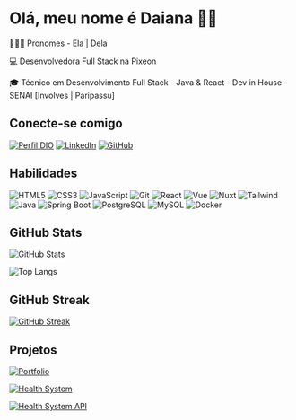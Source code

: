 # Olá, meu nome é Daiana  👋🏻 
<p>👱🏻‍♀️ Pronomes - Ela | Dela </p>
<p>💻 Desenvolvedora Full Stack na Pixeon</p>
<p>🎓 Técnico em Desenvolvimento Full Stack - Java & React - Dev in House - SENAI [Involves | Paripassu]</p>



## Conecte-se comigo

[![Perfil DIO](https://img.shields.io/badge/-Meu%20Perfil%20na%20DIO-0094A1?style=for-the-badge)](https://www.dio.me/users/daianaem_12) 
[![LinkedIn](https://img.shields.io/badge/LinkedIn-01D7DE?style=for-the-badge&logo=linkedin&logoColor=fff)](https://www.linkedin.com/in/daiana-eger-michels/)
[![GitHub](https://img.shields.io/badge/GitHub-9F44D3?style=for-the-badge&logo=github&logoColor=fff)](https://github.com/DaianaEgerMichels)



## Habilidades

![HTML5](https://img.shields.io/badge/HTML5-333366?style=for-the-badge&logo=html5&logoColor=fff)
![CSS3](https://img.shields.io/badge/CSS3-333366?style=for-the-badge&logo=css3&logoColor=fff)
![JavaScript](https://img.shields.io/badge/JavaScript-333366?style=for-the-badge&logo=javascript&logoColor=fff)
![Git](https://img.shields.io/badge/Git-333366?style=for-the-badge&logo=git&logoColor=fff)
![React](https://img.shields.io/badge/React-333366?style=for-the-badge&logo=react&logoColor=fff)
![Vue](https://img.shields.io/badge/Vue-333366?style=for-the-badge&logo=vue.js&logoColor=fff)
![Nuxt](https://img.shields.io/badge/Nuxt.js-333366?style=for-the-badge&logo=nuxt.js&logoColor=fff)
![Tailwind](https://img.shields.io/badge/Tailwind-333366?style=for-the-badge&logo=tailwindcss&logoColor=fff)
![Java](https://img.shields.io/badge/Java-333366?style=for-the-badge&logo=java&logoColor=fff)
![Spring Boot](https://img.shields.io/badge/Spring-333366?style=for-the-badge&logo=spring&logoColor=fff)
![PostgreSQL](https://img.shields.io/badge/PostgreSQL-333366?style=for-the-badge&logo=postgresql&logoColor=fff)
![MySQL](https://img.shields.io/badge/MySQL-333366?style=for-the-badge&logo=mysql&logoColor=fff)
![Docker](https://img.shields.io/badge/Docker-333366?style=for-the-badge&logo=docker&logoColor=fff)


## GitHub Stats

![GitHub Stats](https://github-readme-stats.vercel.app/api?username=DaianaEgerMichels&show_icons=true&icon_color=006494&title_color=7367F0&theme=radical&line_height=27&border_color=30A3DC)

![Top Langs](https://github-readme-stats-git-masterrstaa-rickstaa.vercel.app/api/top-langs/?username=DaianaEgerMichels&layout=compact&theme=radical&border_color=30A3DC&title_color=7367F0&line_height=27)

## GitHub Streak

[![GitHub Streak](https://streak-stats.demolab.com/?user=DaianaEgerMichels&theme=radical&border=30A3DC&dates=7367F0)](https://git.io/streak-stats)

## Projetos

[![Portfolio](https://github-readme-stats.vercel.app/api/pin/?username=DaianaEgerMichels&repo=my-portfolio&theme=radical&border_color=30A3DC&show_icons=true&icon_color=30A3DC&title_color=7367F0&text_color=FFF)](https://github.com/DaianaEgerMichels/my-portfolio)

[![Health System](https://github-readme-stats.vercel.app/api/pin/?username=DaianaEgerMichels&repo=HealthcareInstitution-app&theme=radical&border_color=30A3DC&show_icons=true&icon_color=30A3DC&title_color=7367F0&text_color=FFF)](https://github.com/DaianaEgerMichels/HealthcareInstitution-app)

[![Health System API](https://github-readme-stats.vercel.app/api/pin/?username=DaianaEgerMichels&repo=HealthcareInstitution-api&theme=radical&border_color=30A3DC&show_icons=true&icon_color=30A3DC&title_color=7367F0&text_color=FFF)](https://github.com/DaianaEgerMichels/HealthcareInstitution-api)
